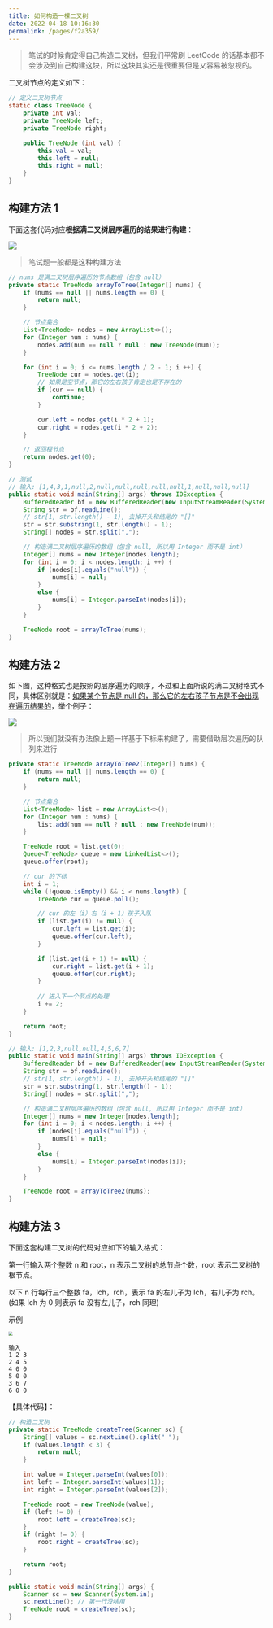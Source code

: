 ```yaml
---
title: 如何构造一棵二叉树
date: 2022-04-18 10:16:30
permalink: /pages/f2a359/
---
```

> 笔试的时候肯定得自己构造二叉树，但我们平常刷 LeetCode 的话基本都不会涉及到自己构建这块，所以这块其实还是很重要但是又容易被忽视的。

二叉树节点的定义如下：

```java
// 定义二叉树节点
static class TreeNode {
    private int val;
    private TreeNode left;
    private TreeNode right;

    public TreeNode (int val) {
        this.val = val;
        this.left = null;
        this.right = null;
    }
}
```

## 构建方法 1

下面这套代码对应**根据满二叉树层序遍历的结果进行构建**：

![](https://cs-wiki.oss-cn-shanghai.aliyuncs.com/img/20220420111704.png)

> 笔试题一般都是这种构建方法

```java
// nums 是满二叉树层序遍历的节点数组（包含 null）
private static TreeNode arrayToTree(Integer[] nums) {
    if (nums == null || nums.length == 0) {
        return null;
    }

    // 节点集合
    List<TreeNode> nodes = new ArrayList<>();
    for (Integer num : nums) {
        nodes.add(num == null ? null : new TreeNode(num));
    }

    for (int i = 0; i <= nums.length / 2 - 1; i ++) {
        TreeNode cur = nodes.get(i);
        // 如果是空节点，那它的左右孩子肯定也是不存在的
        if (cur == null) {
            continue;
        }

        cur.left = nodes.get(i * 2 + 1);
        cur.right = nodes.get(i * 2 + 2);
    }

    // 返回根节点
    return nodes.get(0);
}

// 测试
// 输入: [1,4,3,1,null,2,null,null,null,null,null,1,null,null,null]
public static void main(String[] args) throws IOException {
    BufferedReader bf = new BufferedReader(new InputStreamReader(System.in));
    String str = bf.readLine();
    // str[1, str.length() - 1), 去掉开头和结尾的 "[]"
    str = str.substring(1, str.length() - 1);
    String[] nodes = str.split(",");

    // 构造满二叉树层序遍历的数组（包含 null, 所以用 Integer 而不是 int）
    Integer[] nums = new Integer[nodes.length];
    for (int i = 0; i < nodes.length; i ++) {
        if (nodes[i].equals("null")) {
            nums[i] = null;
        }
        else {
            nums[i] = Integer.parseInt(nodes[i]);
        }
    }

    TreeNode root = arrayToTree(nums);
}
```

## 构建方法 2

如下图，这种格式也是按照的层序遍历的顺序，不过和上面所说的满二叉树格式不同，具体区别就是：<u>如果某个节点是 null 的，那么它的左右孩子节点是不会出现在遍历结果的</u>，举个例子：

![](https://cs-wiki.oss-cn-shanghai.aliyuncs.com/img/20220420113440.png)

> 所以我们就没有办法像上题一样基于下标来构建了，需要借助层次遍历的队列来进行

```java
private static TreeNode arrayToTree2(Integer[] nums) {
    if (nums == null || nums.length == 0) {
        return null;
    }

    // 节点集合
    List<TreeNode> list = new ArrayList<>();
    for (Integer num : nums) {
        list.add(num == null ? null : new TreeNode(num));
    }

    TreeNode root = list.get(0);
    Queue<TreeNode> queue = new LinkedList<>();
    queue.offer(root);

    // cur 的下标
    int i = 1;
    while (!queue.isEmpty() && i < nums.length) {
        TreeNode cur = queue.poll();

        // cur 的左（i）右（i + 1）孩子入队
        if (list.get(i) != null) {
            cur.left = list.get(i);
            queue.offer(cur.left);
        }

        if (list.get(i + 1) != null) {
            cur.right = list.get(i + 1);
            queue.offer(cur.right);
        }
		
        // 进入下一个节点的处理
        i += 2;
    }

    return root;
}

// 输入: [1,2,3,null,null,4,5,6,7]
public static void main(String[] args) throws IOException {
    BufferedReader bf = new BufferedReader(new InputStreamReader(System.in));
    String str = bf.readLine();
    // str[1, str.length() - 1), 去掉开头和结尾的 "[]"
    str = str.substring(1, str.length() - 1);
    String[] nodes = str.split(",");

    // 构造满二叉树层序遍历的数组（包含 null, 所以用 Integer 而不是 int）
    Integer[] nums = new Integer[nodes.length];
    for (int i = 0; i < nodes.length; i ++) {
        if (nodes[i].equals("null")) {
            nums[i] = null;
        }
        else {
            nums[i] = Integer.parseInt(nodes[i]);
        }
    }

    TreeNode root = arrayToTree2(nums);
}
```



## 构建方法 3

下面这套构建二叉树的代码对应如下的输入格式：

第一行输入两个整数 n 和 root，n 表示二叉树的总节点个数，root 表示二叉树的根节点。

以下 n 行每行三个整数 fa，lch，rch，表示 fa 的左儿子为 lch，右儿子为 rch。(如果 lch 为 0 则表示 fa 没有左儿子，rch 同理)

示例

<img src="https://cs-wiki.oss-cn-shanghai.aliyuncs.com/img/20220305103621.png" style="zoom:50%;" />

```
输入
1 2 3
2 4 5
4 0 0
5 0 0
3 6 7
6 0 0
```

【具体代码】：

```java
// 构造二叉树
private static TreeNode createTree(Scanner sc) {
    String[] values = sc.nextLine().split(" ");
    if (values.length < 3) {
        return null;
    }

    int value = Integer.parseInt(values[0]);
    int left = Integer.parseInt(values[1]);
    int right = Integer.parseInt(values[2]);

    TreeNode root = new TreeNode(value);
    if (left != 0) {
        root.left = createTree(sc);
    }
    if (right != 0) {
        root.right = createTree(sc);
    }

    return root;
}

public static void main(String[] args) {
    Scanner sc = new Scanner(System.in);
    sc.nextLine(); // 第一行没啥用
    TreeNode root = createTree(sc);
}
```

